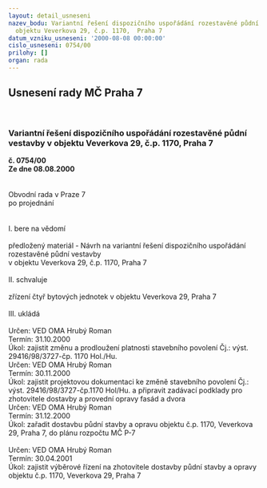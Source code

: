 ```yaml
---
layout: detail_usneseni
nazev_bodu: Variantní řešení dispozičního uspořádání rozestavěné půdní vestavby v
  objektu Veverkova 29, č.p. 1170,  Praha 7
datum_vzniku_usneseni: '2000-08-08 00:00:00'
cislo_usneseni: 0754/00
prilohy: []
organ: rada
---
```

<div id="ucUsn_pList" class="usn">
	<span><h2>Usnesení rady MČ Praha 7 </h2>
<br></span><div class="standBody">
<span><h3>Variantní řešení dispozičního uspořádání rozestavěné půdní vestavby v objektu Veverkova 29, č.p. 1170,  Praha 7</h3></span><div class="center">
		<strong>č. 0754/00</strong><br>
	</div>
<div class="center">
		<strong>Ze dne 08.08.2000</strong><br><br>
	</div>     <br>Obvodní rada v Praze 7<br>po projednání<br><br><br>I.	bere na vědomí<br><br> předložený materiál - Návrh na  variantní řešení dispozičního uspořádání rozestavěné půdní vestavby <br>v objektu Veverkova 29, č.p. 1170,  Praha 7<br><br>II.	schvaluje <br><br>zřízení čtyř bytových jednotek v objektu Veverkova 29, Praha 7<br><br>III.	ukládá <br><br> Určen:	     	VED OMA Hrubý Roman<br>Termín: 31.10.2000<br>Úkol:	zajistit změnu a prodloužení platnosti stavebního  povolení Čj.: výst. 29416/98/3727-čp. 1170 Hol./Hu. <br>  Určen:	     	VED OMA Hrubý Roman<br>Termín: 30.11.2000<br>Úkol:	zajistit projektovou dokumentaci ke změně stavebního povolení  Čj.: výst. 29416/98/3727-čp.1170 Hol/Hu. a připravit zadávací podklady pro zhotovitele dostavby a provední opravy fasád a dvora<br>  Určen:	     	VED OMA Hrubý Roman<br>Termín: 31.12.2000<br>Úkol:	zařadit dostavbu půdní stavby a opravu objektu č.p. 1170, Veverkova 29, Praha 7, do plánu rozpočtu MČ P-7 <br><br> Určen:	     	VED OMA Hrubý Roman<br>Termín: 30.04.2001<br>Úkol:	zajistit výběrové řízení na zhotovitele dostavby půdní stavby a opravy objektu č.p. 1170, Veverkova 29, Praha 7<br> </div>
</div>
